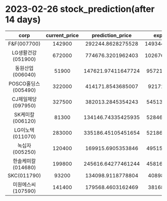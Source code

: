 # 2023-02-26 stock_prediction(after 14 days)

|   corp   |   current_price   |   prediction_price   |   expected_profit   |
|:--------:|:-----------------:|:--------------------:|:-------------------:|
|F&F(007700)|142900|292244.8628275528|149344.86282755277|
|LG생활건강(051900)|672000|774676.3201962403|102676.32019624033|
|동원산업(006040)|51900|147621.97411647724|95721.97411647724|
|POSCO홀딩스(005490)|322000|414171.8543685007|92171.8543685007|
|CJ제일제당(097950)|327500|382013.2845354243|54513.28453542432|
|SK케미칼(006120)|81300|134146.74335425935|52846.74335425935|
|LG이노텍(011070)|283000|335186.45105451654|52186.45105451654|
|녹십자(005250)|120400|169915.6905353846|49515.69053538461|
|한솔케미칼(014680)|199800|245616.64277461244|45816.64277461244|
|SKC(011790)|93200|134098.9118778804|40898.9118778804|
|미원에스씨(107590)|141400|179568.4603162469|38168.4603162469|
